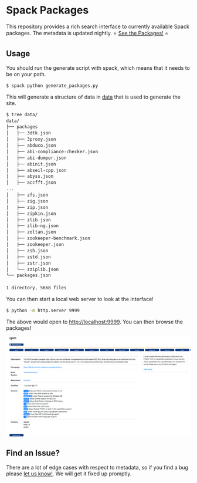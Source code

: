 # Spack Packages

This repository provides a rich search interface to currently available Spack packages. The metadata
is updated nightly. ⭐️ [See the Packages!](https://packages.spack.io) ⭐️

## Usage

You should run the generate script with spack, which means that it needs to be
on your path.

```bash
$ spack python generate_packages.py
```

This will generate a structure of data in [data](data) that is used to
generate the site.

```bash
$ tree data/
data/
├── packages
│   ├── 3dtk.json
│   ├── 3proxy.json
│   ├── abduco.json
│   ├── abi-compliance-checker.json
│   ├── abi-dumper.json
│   ├── abinit.json
│   ├── abseil-cpp.json
│   ├── abyss.json
│   ├── accfft.json
...
│   ├── zfs.json
│   ├── zig.json
│   ├── zip.json
│   ├── zipkin.json
│   ├── zlib.json
│   ├── zlib-ng.json
│   ├── zoltan.json
│   ├── zookeeper-benchmark.json
│   ├── zookeeper.json
│   ├── zsh.json
│   ├── zstd.json
│   ├── zstr.json
│   └── zziplib.json
└── packages.json

1 directory, 5668 files
```

You can then start a local web server to look at the interface!

```bash
$ python -m http.server 9999
```

The above would open to [http://localhost:9999](http://localhost:9999).
You can then browse the packages!

![img/package.png](img/package.png)

## Find an Issue?

There are a lot of edge cases with respect to metadata, so if you find a bug
please [let us know!](https://github.com/spack/packages). We will get it 
fixed up promptly.
